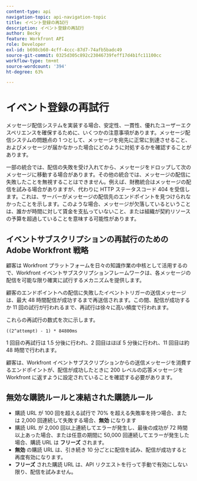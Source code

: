 ```yaml
---
content-type: api
navigation-topic: api-navigation-topic
title: イベント登録の再試行
description: イベント登録の再試行
author: Becky
feature: Workfront API
role: Developer
exl-id: b698cb60-4cff-4ccc-87d7-74afb5badc49
source-git-commit: 0325d305c892c23046739feff17d4b1fc11100cc
workflow-type: tm+mt
source-wordcount: '394'
ht-degree: 63%

---
```


# イベント登録の再試行

メッセージ配信システムを実装する場合、安定性、一貫性、優れたユーザーエクスペリエンスを確保するために、いくつかの注意事項があります。メッセージ配信システムの問題点の 1 つとして、メッセージを宛先に正常に到達させること、およびメッセージが届かなかった場合にどのように対処するかを確認することがあります。

一部の統合では、配信の失敗を受け入れてから、メッセージをドロップして次のメッセージに移動する場合があります。その他の統合では、メッセージの配信に失敗したことを無視することはできません。例えば、財務統合はメッセージの配信を試みる場合がありますが、代わりに HTTP ステータスコード 404 を受信します。これは、サーバーがメッセージの配信先のエンドポイントを見つけられなかったことを示します。このような場合、メッセージが欠落しているということは、誰かが時間に対して賃金を支払っていないこと、または組織が契約リソースの予算を超過していることを意味する可能性があります。

## イベントサブスクリプションの再試行のための Adobe Workfront 戦略

顧客は Workfront プラットフォームを日々の知識作業の中核として活用するので、Workfront イベントサブスクリプションフレームワークは、各メッセージの配信を可能な限り確実に試行するメカニズムを提供します。

顧客のエンドポイントへの配信に失敗したイベントトリガーの送信メッセージは、最大 48 時間配信が成功するまで再送信されます。この間、配信が成功するか 11 回の試行が行われるまで、再試行は徐々に高い頻度で行われます。

これらの再試行の数式を次に示します。

`((2^attempt) - 1) * 84800ms`

1 回目の再試行は 1.5 分後に行われ、2 回目はほぼ 5 分後に行われ、11 回目は約 48 時間で行われます。

顧客は、Workfront イベントサブスクリプションからの送信メッセージを消費するエンドポイントが、配信が成功したときに 200 レベルの応答メッセージを Workfront に返すように設定されていることを確認する必要があります。

## 無効な購読ルールと凍結された購読ルール

* 購読 URL が 100 回を超える試行で 70% を超える失敗率を持つ場合、または 2,000 回連続して失敗する場合、**無効** になります
* 購読 URL が 2,000 回以上連続してエラーが発生し、最後の成功が 72 時間以上あった場合、または任意の期間に 50,000 回連続してエラーが発生した場合、購読 URL は **フリーズ** されます。
* **無効** の購読 URL は、引き続き 10 分ごとに配信を試み、配信が成功すると再度有効になります。
* **フリーズ** された購読 URL は、API リクエストを行って手動で有効にしない限り、配信を試みません。



<!--

## Handling Failed Event-Triggered Outbound Messages

The following flowchart shows the strategy for reattempting message deliveries with Workfront Event Subscriptions:

![](assets/event-subscription-circuit-breaker-retries-350x234.png)

The following explanations correspond with the steps depicted in the flowchart:

1. Message fails to be delivered. 
1. Message delivery failure information is logged.

   All failed attempts to deliver a message are logged so that debugging may be performed to determine the root cause of a given failure or series of failures. 

1. URL failures incremented. 
1. Message attempt count is incremented. 
1. Calculate the delay until this message's delivery will be attempted again. 
1. Message is placed onto the message retry queue.

   As shown in the preceding flowchart, the message queue used for processing message delivery retries is a separate queue from the one that processes the initial delivery attempt for each message. This allows the near real-time flow of messages to continue unimpeded by the failure of any subset of messages. 

1. URL circuit status is evaluated. One of the following occurs:

   * If the circuit is open and not allowing deliveries at this time, restart the process at step 5.
   * If the circuit is half-open, this implies that our circuit is currently open, but enough time has passed to allow testing of the URL to see if the problem with delivering to it has been resolved.
   * If the message delivery attempt limits have been reached (48 hours of retrying) then the message is dropped

1. If the URL circuit is closed and allowing deliveries, attempt to deliver the message. If this delivery fails, the message will restart at step 1 

1. If the URL circuit is closed and allowing deliveries, attempt to deliver the message. If this delivery fails, the message will restart at step 1.
   -->
